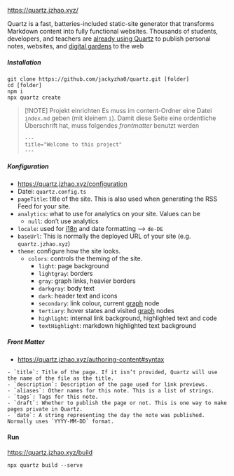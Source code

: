 https://quartz.jzhao.xyz/

Quartz is a fast, batteries-included static-site generator that transforms Markdown content into fully functional websites. Thousands of students, developers, and teachers are [already using Quartz](https://quartz.jzhao.xyz/showcase) to publish personal notes, websites, and [digital gardens](https://jzhao.xyz/posts/networked-thought) to the web

##### Installation
```
git clone https://github.com/jackyzha0/quartz.git [folder]
cd [folder]
npm i
npx quartz create
```


> [!NOTE] Projekt einrichten
> Es muss im content-Ordner eine Datei `index.md` geben (mit kleinem `i`). Damit diese Seite eine ordentliche Überschrift hat, muss folgendes *frontmatter* benutzt werden
> ```
> ---
> title="Welcome to this project"
> ---
> ```

##### Konfiguration
- https://quartz.jzhao.xyz/configuration
- Datei: `quartz.config.ts`
- `pageTitle`: title of the site. This is also used when generating the RSS Feed for your site.
- `analytics`: what to use for analytics on your site. Values can be
	- `null`: don’t use analytics
- `locale`: used for [i18n](https://quartz.jzhao.xyz/features/i18n) and date formatting --> `de-DE`
- `baseUrl`: This is normally the deployed URL of your site (e.g. `quartz.jzhao.xyz`)
- `theme`: configure how the site looks.
	- `colors`: controls the theming of the site.
	    - `light`: page background
	    - `lightgray`: borders
	    - `gray`: graph links, heavier borders
	    - `darkgray`: body text
	    - `dark`: header text and icons
	    - `secondary`: link colour, current [graph](https://quartz.jzhao.xyz/features/graph-view) node
	    - `tertiary`: hover states and visited [graph](https://quartz.jzhao.xyz/features/graph-view) nodes
	    - `highlight`: internal link background, highlighted text and code
	    - `textHighlight`: markdown highlighted text background

##### Front Matter
- https://quartz.jzhao.xyz/authoring-content#syntax
```
- `title`: Title of the page. If it isn’t provided, Quartz will use the name of the file as the title.
- `description`: Description of the page used for link previews.
- `aliases`: Other names for this note. This is a list of strings.
- `tags`: Tags for this note.
- `draft`: Whether to publish the page or not. This is one way to make pages private in Quartz.
- `date`: A string representing the day the note was published. Normally uses `YYYY-MM-DD` format.
```

#### Run
https://quartz.jzhao.xyz/build

`npx quartz build --serve`

